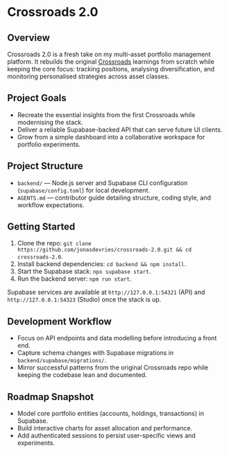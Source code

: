 # Crossroads 2.0

## Overview
Crossroads 2.0 is a fresh take on my multi-asset portfolio management platform. It rebuilds the original [Crossroads](https://github.com/jonasdevries/crossroads) learnings from scratch while keeping the core focus: tracking positions, analysing diversification, and monitoring personalised strategies across asset classes.

## Project Goals
- Recreate the essential insights from the first Crossroads while modernising the stack.
- Deliver a reliable Supabase-backed API that can serve future UI clients.
- Grow from a simple dashboard into a collaborative workspace for portfolio experiments.

## Project Structure
- `backend/` — Node.js server and Supabase CLI configuration (`supabase/config.toml`) for local development.
- `AGENTS.md` — contributor guide detailing structure, coding style, and workflow expectations.

## Getting Started
1. Clone the repo: `git clone https://github.com/jonasdevries/crossroads-2.0.git && cd crossroads-2.0`.
2. Install backend dependencies: `cd backend && npm install`.
3. Start the Supabase stack: `npx supabase start`.
4. Run the backend server: `npm run start`.

Supabase services are available at `http://127.0.0.1:54321` (API) and `http://127.0.0.1:54323` (Studio) once the stack is up.

## Development Workflow
- Focus on API endpoints and data modelling before introducing a front end.
- Capture schema changes with Supabase migrations in `backend/supabase/migrations/`.
- Mirror successful patterns from the original Crossroads repo while keeping the codebase lean and documented.

## Roadmap Snapshot
- Model core portfolio entities (accounts, holdings, transactions) in Supabase.
- Build interactive charts for asset allocation and performance.
- Add authenticated sessions to persist user-specific views and experiments.
